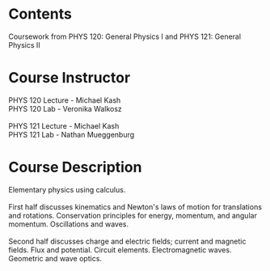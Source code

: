 # Contents
Coursework from PHYS 120: General Physics I and PHYS 121: General Physics II

# Course Instructor
PHYS 120 Lecture - Michael Kash <br>
PHYS 120 Lab - Veronika Walkosz
<br><br> 
PHYS 121 Lecture - Michael Kash <br> 
PHYS 121 Lab - Nathan Mueggenburg

# Course Description 
Elementary physics using calculus. <br> <br>
First half discusses kinematics and Newton's laws of motion for translations and rotations. 
Conservation principles for energy, momentum, and angular momentum. Oscillations and waves. <br> <br>
Second half discusses charge and electric fields; current and magnetic fields. Flux and potential.
Circuit elements. Electromagnetic waves. Geometric and wave optics. 
